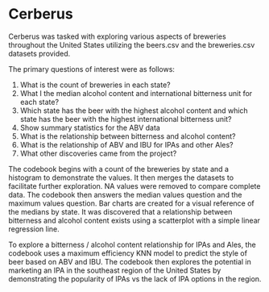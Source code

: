 # Cerberus

Cerberus was tasked with exploring various aspects of breweries throughout the United States utilizing the beers.csv and the breweries.csv datasets provided.

The primary questions of interest were as follows:
1.	What is the count of breweries in each state?
2.	What I the median alcohol content and international bitterness unit for each state?
3.	Which state has the beer with the highest alcohol content and which state has the beer with the highest international bitterness unit?
4.	Show summary statistics for the ABV data
5.	What is the relationship between bitterness and alcohol content?
6.	What is the relationship of ABV and IBU for IPAs and other Ales?
7.	What other discoveries came from the project?

The codebook begins with a count of the breweries by state and a histogram to demonstrate the values.  It then merges the datasets to facilitate further exploration. NA values were removed to compare complete data.  The codebook then answers the median values question and the maximum values question.  Bar charts are created for a visual reference of the medians by state.  It was discovered that a relationship between bitterness and alcohol content exists using a scatterplot with a simple linear regression line.

To explore a bitterness / alcohol content relationship for IPAs and Ales, the codebook uses a maximum efficiency KNN model to predict the style of beer based on ABV and IBU.
The codebook then explores the potential in marketing an IPA in the southeast region of the United States by demonstrating the popularity of IPAs vs the lack of IPA options in the region.
